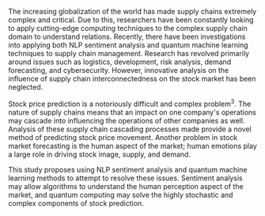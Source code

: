 The increasing globalization of the world has made supply chains extremely complex and critical. Due to this, researchers have been constantly looking to apply cutting-edge computing techniques to the complex supply chain domain to understand relations. Recently, there have been investigations into applying both NLP sentiment analysis and quantum machine learning techniques to supply chain management. Research has revolved primarily around issues such as logistics, development, risk analysis, demand forecasting, and cybersecurity. However, innovative analysis on the influence of supply chain interconnectedness on the stock market has been neglected. 

Stock price prediction is a notoriously difficult and complex problem$^3$. The nature of supply chains means that an impact on one company's operations may cascade into influencing the operations of other companies as well. Analysis of these supply chain cascading processes made provide a novel method of predicting stock price movement. Another problem in stock market forecasting is the human aspect of the market; human emotions play a large role in driving stock image, supply, and demand. 

This study proposes using NLP sentiment analysis and quantum machine learning methods to attempt to resolve these issues. Sentiment analysis may allow algorithms to understand the human perception aspect of the market, and quantum computing may solve the highly stochastic and complex components of stock prediction. 
